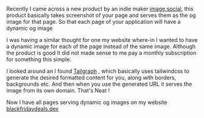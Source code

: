 Recently I came across a new product by an indie maker [image.social](https://image.social), this product basically takes screenshot of your page 
and serves them as the og image for that page. So that each page of your application will have a dynamic og image

I was having a similar thought for one my website where-in I wanted to have a dynamic image for each of the page instead of the same image. Although 
the product is good It did not made sense to me pay a monthly subscription for something this simple.

I looked around an I found [Tailgraph](https://tailgraph.com/#try) , which basically uses tailwindcss to generate the desired formatted content for you,
along with borders, backgrounds etc. And then when you use the generated URL it serves the image from its own domain. That's Neat !

Now I have all pages serving dynamic og images on my website [blackfridaydeals.dev](https://blackfridaydeals.dev)
